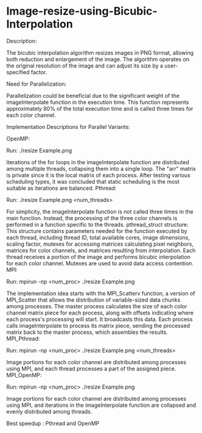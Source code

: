 # Image-resize-using-Bicubic-Interpolation

Description:

The bicubic interpolation algorithm resizes images in PNG format, allowing both reduction and enlargement of the image. The algorithm operates on the original resolution of the image and can adjust its size by a user-specified factor.

Need for Parallelization:

Parallelization could be beneficial due to the significant weight of the imageInterpolate function in the execution time. This function represents approximately 80% of the total execution time and is called three times for each color channel.

Implementation Descriptions for Parallel Variants:

OpenMP:

Run: ./resize Example.png <factor>

Iterations of the for loops in the imageInterpolate function are distributed among multiple threads, collapsing them into a single loop.
The "arr" matrix is private since it is the local matrix of each process.
After testing various scheduling types, it was concluded that static scheduling is the most suitable as iterations are balanced.
Pthread:

Run: ./resize Example.png <factor> <num_threads>

For simplicity, the imageInterpolate function is not called three times in the main function. Instead, the processing of the three color channels is performed in a function specific to the threads.
pthread_struct structure: This structure contains parameters needed for the function executed by each thread, including thread ID, total available cores, image dimensions, scaling factor, mutexes for accessing matrices calculating pixel neighbors, matrices for color channels, and matrices resulting from interpolation.
Each thread receives a portion of the image and performs bicubic interpolation for each color channel. Mutexes are used to avoid data access contention.
MPI:

Run: mpirun -np <num_proc> ./resize Example.png <factor>

The implementation idea starts with the MPI_Scatterv function, a version of MPI_Scatter that allows the distribution of variable-sized data chunks among processes.
The master process calculates the size of each color channel matrix piece for each process, along with offsets indicating where each process's processing will start. It broadcasts this data.
Each process calls imageInterpolate to process its matrix piece, sending the processed matrix back to the master process, which assembles the results.
MPI_Pthread:

Run: mpirun -np <num_proc> ./resize Example.png <factor> <num_threads>

Image portions for each color channel are distributed among processes using MPI, and each thread processes a part of the assigned piece.
MPI_OpenMP:

Run: mpirun -np <num_proc> ./resize Example.png <factor>

Image portions for each color channel are distributed among processes using MPI, and iterations in the imageInterpolate function are collapsed and evenly distributed among threads.

Best speedup : Pthread and OpenMP




